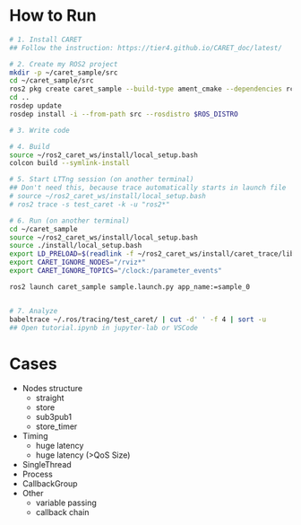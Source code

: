 # How to Run
```sh
# 1. Install CARET
## Follow the instruction: https://tier4.github.io/CARET_doc/latest/

# 2. Create my ROS2 project
mkdir -p ~/caret_sample/src
cd ~/caret_sample/src
ros2 pkg create caret_sample --build-type ament_cmake --dependencies rclcpp rclcpp_components std_msgs
cd ..
rosdep update
rosdep install -i --from-path src --rosdistro $ROS_DISTRO

# 3. Write code

# 4. Build
source ~/ros2_caret_ws/install/local_setup.bash
colcon build --symlink-install

# 5. Start LTTng session (on another terminal)
## Don't need this, because trace automatically starts in launch file
# source ~/ros2_caret_ws/install/local_setup.bash
# ros2 trace -s test_caret -k -u "ros2*"

# 6. Run (on another terminal)
cd ~/caret_sample
source ~/ros2_caret_ws/install/local_setup.bash
source ./install/local_setup.bash
export LD_PRELOAD=$(readlink -f ~/ros2_caret_ws/install/caret_trace/lib/libcaret.so)
export CARET_IGNORE_NODES="/rviz*"
export CARET_IGNORE_TOPICS="/clock:/parameter_events"

ros2 launch caret_sample sample.launch.py app_name:=sample_0


# 7. Analyze
babeltrace ~/.ros/tracing/test_caret/ | cut -d' ' -f 4 | sort -u
## Open tutorial.ipynb in jupyter-lab or VSCode
```

# Cases
- Nodes structure
    - straight
    - store
    - sub3pub1
    - store_timer
- Timing
    - huge latency
    - huge latency (>QoS Size)
- SingleThread
- Process
- CallbackGroup
- Other
    - variable passing
    - callback chain